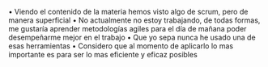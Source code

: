 •	Viendo el contenido de la materia hemos visto algo de scrum, pero de manera superficial
•	No actualmente no estoy trabajando, de todas formas, me gustaría aprender metodologías agiles para el día de mañana poder desempeñarme mejor en el trabajo
•	Que yo sepa nunca he usado una de esas herramientas
•	Considero que al momento de aplicarlo lo mas importante es para ser lo mas eficiente y eficaz posibles
